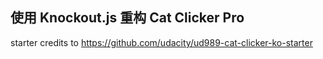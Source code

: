 使用 Knockout.js 重构 Cat Clicker Pro
---

starter credits to https://github.com/udacity/ud989-cat-clicker-ko-starter
